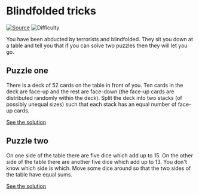 # Blindfolded tricks

[![Source](https://img.shields.io/badge/Source-%E2%9C%93-green.svg)](https://briangordon.github.io/2012/12/a-brain-teaser.html)
![Difficulty](https://img.shields.io/badge/Difficulty-medium-yellow.svg)

You have been abducted by terrorists and blindfolded. They sit you down at a
table and tell you that if you can solve two puzzles then they will let you go.

## Puzzle one

There is a deck of 52 cards on the table in front of you. Ten cards in the deck
are face-up and the rest are face-down (the face-up cards are distributed
randomly within the deck). Split the deck into two stacks (of possibly unequal
sizes) such that each stack has an equal number of face-up cards.

[See the solution](solution1.md)

## Puzzle two

On one side of the table there are five dice which add up to 15. On the other
side of the table there are another five dice which add up to 13. You don't
know which side is which. Move some dice around so that the two sides of the
table have equal sums.

[See the solution](solution2.md)
